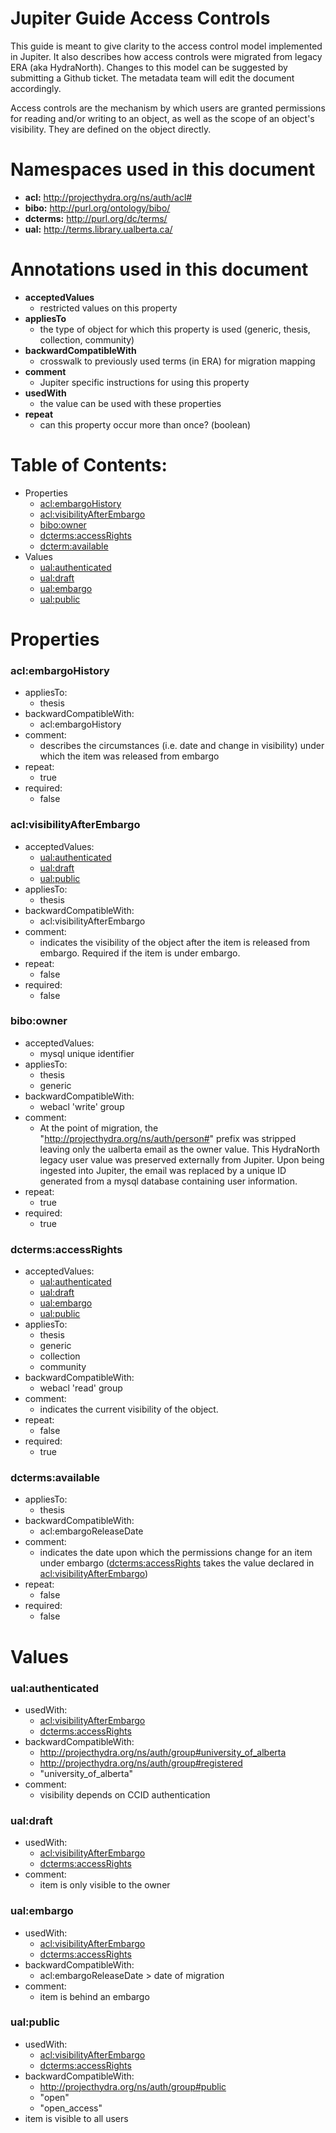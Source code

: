  # Jupiter Guide Access Controls

This guide is meant to give clarity to the access control model implemented in Jupiter. It also describes how access controls were migrated from legacy ERA (aka HydraNorth). Changes to this model can be suggested by submitting a Github ticket. The metadata team will edit the document accordingly.

Access controls are the mechanism by which users are granted permissions for reading and/or writing to an object, as well as the scope of an object's visibility. They are defined on the object directly.

# Namespaces used in this document
  * **acl:** http://projecthydra.org/ns/auth/acl#
  * **bibo:** http://purl.org/ontology/bibo/
  * **dcterms:** http://purl.org/dc/terms/  
  * **ual:** http://terms.library.ualberta.ca/

# Annotations used in this document

   * **acceptedValues**
     * restricted values on this property
   * **appliesTo** 
     * the type of object for which this property is used (generic, thesis, collection, community)
   * **backwardCompatibleWith**
     * crosswalk to previously used terms (in ERA) for migration mapping  
   * **comment** 
     * Jupiter specific instructions for using this property
   * **usedWith**
     * the value can be used with these properties
   * **repeat**
     * can this property occur more than once? (boolean)


# Table of Contents:
  * Properties
    * [acl:embargoHistory](https://github.com/ualbertalib/metadata/blob/master/data_dictionary/profile_access_and_permissions.md#alcembargoistory)
    * [acl:visibilityAfterEmbargo](https://github.com/ualbertalib/metadata/blob/master/data_dictionary/profile_access_and_permissions.md#aclvisibilityafterembargo)
    * [bibo:owner](https://github.com/ualbertalib/metadata/blob/master/data_dictionary/profile_access_and_permissions.md#biboowner)
    * [dcterms:accessRights](https://github.com/ualbertalib/metadata/blob/master/data_dictionary/profile_access_and_permissions.md#dctermsaccessrights)
    * [dcterm:available](https://github.com/ualbertalib/metadata/blob/master/data_dictionary/profile_access_and_permissions.md#dctermsavailable)
  * Values
    * [ual:authenticated](https://github.com/ualbertalib/metadata/blob/master/data_dictionary/profile_access_and_permissions.md#ualauthenticated)
    * [ual:draft](https://github.com/ualbertalib/metadata/blob/master/data_dictionary/profile_access_and_permissions.md#ualdraft)
    * [ual:embargo](https://github.com/ualbertalib/metadata/blob/master/data_dictionary/profile_access_and_permissions.md#ualembargo)
    * [ual:public](https://github.com/ualbertalib/metadata/blob/master/data_dictionary/profile_access_and_permissions.md#ualpublic)

# Properties
### acl:embargoHistory
  * appliesTo:
    * thesis
  * backwardCompatibleWith:
    * acl:embargoHistory
  * comment:
    * describes the circumstances (i.e. date and change in visibility) under which the item was released from embargo
  * repeat:
    * true
  * required:
    * false

### acl:visibilityAfterEmbargo
  * acceptedValues:
    * [ual:authenticated](https://github.com/ualbertalib/metadata/blob/master/data_dictionary/profile_access_and_permissions.md#ualauthenticated)
    * [ual:draft](https://github.com/ualbertalib/metadata/blob/master/data_dictionary/profile_access_and_permissions.md#ualdraft)
    * [ual:public](https://github.com/ualbertalib/metadata/blob/master/data_dictionary/profile_access_and_permissions.md#ualpublic)
  * appliesTo:
    * thesis
  * backwardCompatibleWith:
    * acl:visibilityAfterEmbargo
  * comment:
    * indicates the visibility of the object after the item is released from embargo. Required if the item is under embargo.
  * repeat:
    * false
  * required:
    * false

### bibo:owner
  * acceptedValues:
    * mysql unique identifier
  * appliesTo:
    * thesis
    * generic
  * backwardCompatibleWith:
    * webacl 'write' group
  * comment:
    * At the point of migration, the "http://projecthydra.org/ns/auth/person#" prefix was stripped leaving only the ualberta email as the owner value. This HydraNorth legacy user value was preserved externally from Jupiter. Upon being ingested into Jupiter, the email was replaced by a unique ID generated from a mysql database containing user information.
  * repeat:
    * true
  * required:
    * true

### dcterms:accessRights
  * acceptedValues:
    * [ual:authenticated](https://github.com/ualbertalib/metadata/blob/master/data_dictionary/profile_access_and_permissions.md#ualauthenticated)
    * [ual:draft](https://github.com/ualbertalib/metadata/blob/master/data_dictionary/profile_access_and_permissions.md#ualdraft)
    * [ual:embargo](https://github.com/ualbertalib/metadata/blob/master/data_dictionary/profile_access_and_permissions.md#ualembargo)
    * [ual:public](https://github.com/ualbertalib/metadata/blob/master/data_dictionary/profile_access_and_permissions.md#ualpublic)
  * appliesTo:
    * thesis
    * generic
    * collection
    * community
  * backwardCompatibleWith:
    * webacl 'read' group
  * comment:
    * indicates the current visibility of the object.
  * repeat:
    * false
  * required:
    * true

### dcterms:available
  * appliesTo:
    * thesis
  * backwardCompatibleWith:
    * acl:embargoReleaseDate
  * comment:
    * indicates the date upon which the permissions change for an item under embargo ([dcterms:accessRights](https://github.com/ualbertalib/metadata/blob/master/data_dictionary/profile_access_and_permissions.md#dctermsaccessrights) takes the value declared in [acl:visibilityAfterEmbargo](https://github.com/ualbertalib/metadata/blob/master/data_dictionary/profile_access_and_permissions.md#aclvisibilityafterembargo))
  * repeat:
    * false
  * required:
    * false

# Values

### ual:authenticated
  * usedWith:
    * [acl:visibilityAfterEmbargo](https://github.com/ualbertalib/metadata/blob/master/data_dictionary/profile_access_and_permissions.md#aclvisibilityafterembargo)
    * [dcterms:accessRights](https://github.com/ualbertalib/metadata/blob/master/data_dictionary/profile_access_and_permissions.md#dctermsaccessrights)
  * backwardCompatibleWith:
    * http://projecthydra.org/ns/auth/group#university_of_alberta
    * http://projecthydra.org/ns/auth/group#registered
    * "university_of_alberta"
  * comment:
    * visibility depends on CCID authentication
### ual:draft
  * usedWith:
    * [acl:visibilityAfterEmbargo](https://github.com/ualbertalib/metadata/blob/master/data_dictionary/profile_access_and_permissions.md#aclvisibilityafterembargo)
    * [dcterms:accessRights](https://github.com/ualbertalib/metadata/blob/master/data_dictionary/profile_access_and_permissions.md#dctermsaccessrights)
  * comment:
    * item is only visible to the owner
### ual:embargo
  * usedWith:
    * [acl:visibilityAfterEmbargo](https://github.com/ualbertalib/metadata/blob/master/data_dictionary/profile_access_and_permissions.md#aclvisibilityafterembargo)
    * [dcterms:accessRights](https://github.com/ualbertalib/metadata/blob/master/data_dictionary/profile_access_and_permissions.md#dctermsaccessrights)
  * backwardCompatibleWith:
    * acl:embargoReleaseDate > date of migration
  * comment:
    * item is behind an embargo
### ual:public
  * usedWith:
    * [acl:visibilityAfterEmbargo](https://github.com/ualbertalib/metadata/blob/master/data_dictionary/profile_access_and_permissions.md#aclvisibilityafterembargo)
    * [dcterms:accessRights](https://github.com/ualbertalib/metadata/blob/master/data_dictionary/profile_access_and_permissions.md#dctermsaccessrights)
  * backwardCompatibleWith:
    * http://projecthydra.org/ns/auth/group#public
    * "open"
    * "open_access"
  * item is visible to all users